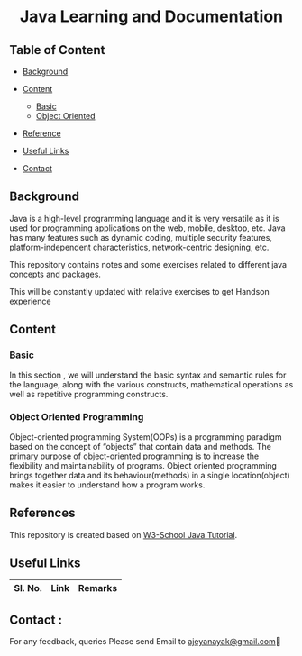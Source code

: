 <h1 align ="Center"> Java Learning and Documentation </h1>

## Table of Content

* [Background](#Background)
* [Content](#content)
    + [Basic](./basic/README.md)
    + [Object Oriented](./oops/README.md)

* [Reference](#Reference)
* [Useful Links](#useful_links)
* [Contact](#contact)

## <a name="Background"></a>Background

Java is a high-level programming language and it is very versatile as it is used for programming applications on the web, mobile, desktop, etc. Java has many features such as dynamic coding, multiple security features, platform-independent characteristics, network-centric designing, etc.

This repository contains notes and some exercises related to different java concepts and packages.

This will be constantly updated with relative exercises to get Handson experience 

## <a name="content"></a>Content

### <a name="basic"></a>**Basic** 
In this section , we will understand the basic syntax and semantic rules for the language, along with the various constructs, mathematical operations as well as repetitive programming constructs.

### <a name="oops"></a>**Object Oriented Programming** 
Object-oriented programming System(OOPs) is a programming paradigm based on the concept of “objects” that contain data and methods. The primary purpose of object-oriented programming is to increase the flexibility and maintainability of programs. Object oriented programming brings together data and its behaviour(methods) in a single location(object) makes it easier to understand how a program works.

 
## <a name="Reference"></a>References

This repository is created based on [W3-School Java Tutorial](https://www.w3schools.com/java/default.asp).

## <a name="useful_links"></a>Useful Links

| **Sl. No.** | **Link** | **Remarks** |
----------|--------------|--------------

<h2><a name="contact"></a>Contact :</h2>

For any feedback, queries Please send Email to ajeyanayak@gmail.com:star2:


